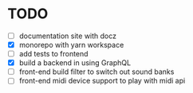 # TODO

- [ ] documentation site with docz
- [x] monorepo with yarn workspace
- [ ] add tests to frontend
- [x] build a backend in using GraphQL
- [ ] front-end build filter to switch out sound banks
- [ ] front-end midi device support to play with midi api
